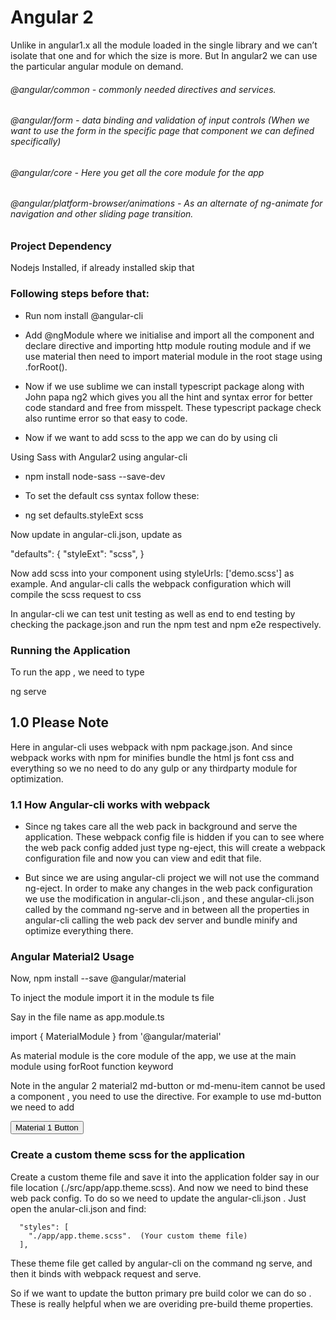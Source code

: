 # Angular 2


Unlike in angular1.x all the module loaded in the single library and we can’t isolate that one and for which the size is more. But In angular2 we can use the particular angular module on demand.


###### @angular/common - commonly needed directives and services.

###### @angular/form - data binding and validation of input controls (When we want to use the form in the specific page that component we can defined specifically)

###### @angular/core - Here you get all the core module for the app

###### @angular/platform-browser/animations - As an alternate of ng-animate for navigation and other sliding page transition.


### Project Dependency

Nodejs Installed, if already installed skip that


### Following steps before that: 


* Run nom install @angular-cli

* Add @ngModule where we initialise and import all the component and declare directive and importing http module routing module and if we use material then need to import material module in the root stage using .forRoot(). 


* Now if we use sublime we can install typescript package along with John papa ng2 which gives you all the hint and syntax error for better code standard and free from misspelt. These typescript package check also runtime error so that easy to code.


* Now if we want to add scss to the app we can do by using cli

Using Sass with Angular2 using angular-cli

+ npm install node-sass --save-dev 
 
* To set the default css syntax follow these:

+ ng set defaults.styleExt scss

Now update in angular-cli.json,  update as


"defaults": {
     "styleExt": "scss",
}


Now add scss into your component using styleUrls: ['demo.scss'] as example. And angular-cli calls the webpack configuration which will compile the scss request to css 

In angular-cli we can test unit testing as well as end to end testing by checking the package.json and run the npm test and npm e2e respectively.




### Running the Application

To run the app , we need to type 

ng serve


## 1.0 Please Note

 Here in angular-cli uses webpack with npm package.json. And since webpack works with npm for minifies bundle the html js font css and everything so we no need to do any gulp or any thirdparty module for optimization.

 ### 1.1 How Angular-cli works with webpack

 * Since ng takes care all the web pack in background and serve the application. These webpack config file is hidden if you can to see where the web pack config added just type ng-eject, this will create a webpack configuration file and now you can view and edit that file. 

 * But since we are using angular-cli project we will not use the command ng-eject. 
 In order to make any changes in the web pack configuration we use the modification in angular-cli.json , and these angular-cli.json called by the command ng-serve and in between all the properties in angular-cli calling the web pack dev server and bundle minify and optimize everything there.

### Angular Material2 Usage
Now,  npm install --save @angular/material


To inject the module import it in the module ts file

Say in the file name as app.module.ts

import { MaterialModule } from '@angular/material'

As material module is the core module of the app, we use at the main module using forRoot function keyword

Note in the angular 2 material2 md-button or md-menu-item cannot be used a component , you need to use the directive. For example to use md-button we need to add

<button md-button>Material 1 Button</button>

### Create a custom theme scss for the application

Create a custom theme file and save it into the application folder say in our file location (./src/app/app.theme.scss). And now we need to bind these web pack config. To do so we need to update the angular-cli.json . Just open the anular-cli.json and find:

      "styles": [
        "./app/app.theme.scss".  (Your custom theme file)
      ],


These theme file get called by angular-cli on the command ng serve, and then it binds with webpack request and serve.

So if we want to update the button primary pre build color we can do so . These is really helpful when we are overiding pre-build theme properties.



[logo]: https://www.ag-grid.com/images/angular2.png

